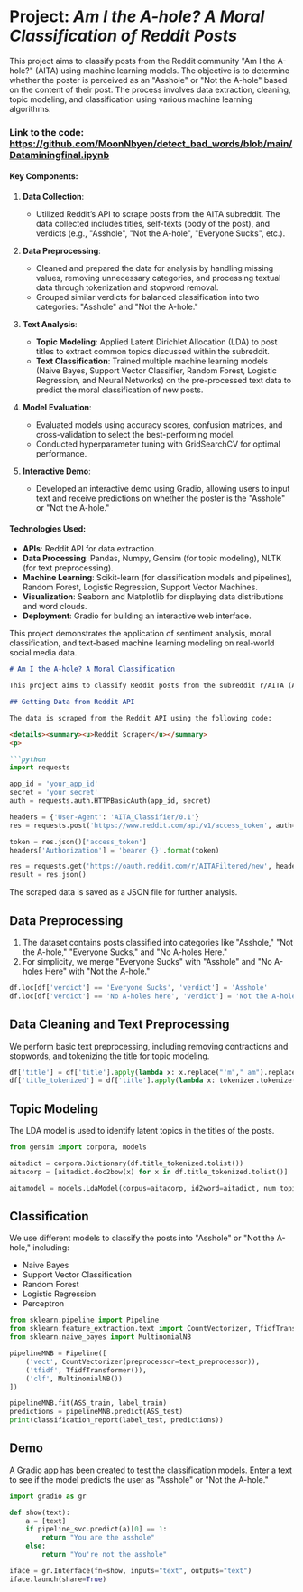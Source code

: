 
# Project: *Am I the A-hole? A Moral Classification of Reddit Posts*

This project aims to classify posts from the Reddit community "Am I the A-hole?" (AITA) using machine learning models. The objective is to determine whether the poster is perceived as an "Asshole" or "Not the A-hole" based on the content of their post. The process involves data extraction, cleaning, topic modeling, and classification using various machine learning algorithms. 
### Link to the code: https://github.com/MoonNbyen/detect_bad_words/blob/main/Dataminingfinal.ipynb

#### Key Components:

1. **Data Collection**:  
   - Utilized Reddit’s API to scrape posts from the AITA subreddit. The data collected includes titles, self-texts (body of the post), and verdicts (e.g., "Asshole", "Not the A-hole", "Everyone Sucks", etc.).

2. **Data Preprocessing**:  
   - Cleaned and prepared the data for analysis by handling missing values, removing unnecessary categories, and processing textual data through tokenization and stopword removal. 
   - Grouped similar verdicts for balanced classification into two categories: "Asshole" and "Not the A-hole."

3. **Text Analysis**:  
   - **Topic Modeling**: Applied Latent Dirichlet Allocation (LDA) to post titles to extract common topics discussed within the subreddit. 
   - **Text Classification**: Trained multiple machine learning models (Naive Bayes, Support Vector Classifier, Random Forest, Logistic Regression, and Neural Networks) on the pre-processed text data to predict the moral classification of new posts.

4. **Model Evaluation**:  
   - Evaluated models using accuracy scores, confusion matrices, and cross-validation to select the best-performing model. 
   - Conducted hyperparameter tuning with GridSearchCV for optimal performance.

5. **Interactive Demo**:  
   - Developed an interactive demo using Gradio, allowing users to input text and receive predictions on whether the poster is the "Asshole" or "Not the A-hole."

#### Technologies Used:
- **APIs**: Reddit API for data extraction.
- **Data Processing**: Pandas, Numpy, Gensim (for topic modeling), NLTK (for text preprocessing).
- **Machine Learning**: Scikit-learn (for classification models and pipelines), Random Forest, Logistic Regression, Support Vector Machines.
- **Visualization**: Seaborn and Matplotlib for displaying data distributions and word clouds.
- **Deployment**: Gradio for building an interactive web interface.

This project demonstrates the application of sentiment analysis, moral classification, and text-based machine learning modeling on real-world social media data.



```markdown
# Am I the A-hole? A Moral Classification 

This project aims to classify Reddit posts from the subreddit r/AITA (Am I the A-hole) based on user verdicts. The classification task involves building machine learning models to predict whether a poster is considered an "Asshole" or "Not the A-hole."

## Getting Data from Reddit API

The data is scraped from the Reddit API using the following code:

<details><summary><u>Reddit Scraper</u></summary>
<p>

```python
import requests

app_id = 'your_app_id'
secret = 'your_secret'
auth = requests.auth.HTTPBasicAuth(app_id, secret)

headers = {'User-Agent': 'AITA_Classifier/0.1'}
res = requests.post('https://www.reddit.com/api/v1/access_token', auth=auth, data=data, headers=headers)

token = res.json()['access_token']
headers['Authorization'] = 'bearer {}'.format(token)

res = requests.get('https://oauth.reddit.com/r/AITAFiltered/new', headers=headers, params={'limit': '50000'})
result = res.json()
```

The scraped data is saved as a JSON file for further analysis.

</p>
</details>

## Data Preprocessing

1. The dataset contains posts classified into categories like "Asshole," "Not the A-hole," "Everyone Sucks," and "No A-holes Here."
2. For simplicity, we merge "Everyone Sucks" with "Asshole" and "No A-holes Here" with "Not the A-hole."
   
```python
df.loc[df['verdict'] == 'Everyone Sucks', 'verdict'] = 'Asshole'
df.loc[df['verdict'] == 'No A-holes here', 'verdict'] = 'Not the A-hole'
```

## Data Cleaning and Text Preprocessing

We perform basic text preprocessing, including removing contractions and stopwords, and tokenizing the title for topic modeling.

```python
df['title'] = df['title'].apply(lambda x: x.replace("'m"," am").replace("n't"," not").replace("'ve"," have").replace("'s"," is"))
df['title_tokenized'] = df['title'].apply(lambda x: tokenizer.tokenize(x.lower()))
```

## Topic Modeling

The LDA model is used to identify latent topics in the titles of the posts.

```python
from gensim import corpora, models

aitadict = corpora.Dictionary(df.title_tokenized.tolist())
aitacorp = [aitadict.doc2bow(x) for x in df.title_tokenized.tolist()]

aitamodel = models.LdaModel(corpus=aitacorp, id2word=aitadict, num_topics=10, passes=10)
```

## Classification

We use different models to classify the posts into "Asshole" or "Not the A-hole," including:

- Naive Bayes
- Support Vector Classification
- Random Forest
- Logistic Regression
- Perceptron

```python
from sklearn.pipeline import Pipeline
from sklearn.feature_extraction.text import CountVectorizer, TfidfTransformer
from sklearn.naive_bayes import MultinomialNB

pipelineMNB = Pipeline([
    ('vect', CountVectorizer(preprocessor=text_preprocessor)),
    ('tfidf', TfidfTransformer()),
    ('clf', MultinomialNB())
])

pipelineMNB.fit(ASS_train, label_train)
predictions = pipelineMNB.predict(ASS_test)
print(classification_report(label_test, predictions))
```

## Demo

A Gradio app has been created to test the classification models. Enter a text to see if the model predicts the user as "Asshole" or "Not the A-hole."

```python
import gradio as gr

def show(text):
    a = [text]
    if pipeline_svc.predict(a)[0] == 1:
        return "You are the asshole"
    else:
        return "You're not the asshole"

iface = gr.Interface(fn=show, inputs="text", outputs="text")
iface.launch(share=True)
```
